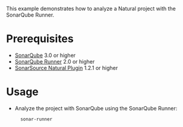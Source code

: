 This example demonstrates how to analyze a Natural project with the SonarQube Runner.

Prerequisites
=============
* [SonarQube](http://www.sonarsource.org/downloads/) 3.0 or higher
* [SonarQube Runner](http://docs.codehaus.org/x/N4KxDQ) 2.0 or higher
* [SonarSource Natural Plugin](http://www.sonarsource.com/products/plugins/languages/natural/) 1.2.1 or higher

Usage
=====
* Analyze the project with SonarQube using the SonarQube Runner:

        sonar-runner
